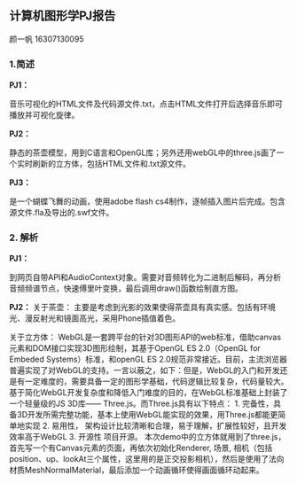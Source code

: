 ## 计算机图形学PJ报告


颜一帆    16307130095

### 1.简述
**PJ1：**

音乐可视化的HTML文件及代码源文件.txt，点击HTML文件打开后选择音乐即可播放并可视化旋律。

**PJ2：**

静态的茶壶模型，用到C语言和OpenGL库；另外还用webGL中的three.js画了一个实时刷新的立方体，包括HTML文件和.txt源文件。

**PJ3：**

是一个蝴蝶飞舞的动画，使用adobe flash cs4制作，逐帧插入图片后完成。包含源文件.fla及导出的.swf文件。

### 2. 解析
**PJ1：**

到网页自带API和AudioContext对象。需要对音频转化为二进制后解码，再分析音频频谱节点，快速傅里叶变换，最后调用draw()函数绘制直方图。

**PJ2：**
关于茶壶：
主要是考虑到光影的效果使得茶壶具有真实感。包括有环境光、漫反射光和镜面高光，采用Phone插值着色。

关于立方体：
WebGL是一套跨平台的针对3D图形API的web标准，借助canvas元素和DOM接口实现3D图形绘制，其基于OpenGL ES 2.0（OpenGL for Embeded Systems）标准，和openGL ES 2.0规范非常接近。目前，主流浏览器普遍实现了对WebGL的支持。一言以蔽之，如下：但是，WebGL的入门和开发还是有一定难度的，需要具备一定的图形学基础，代码逻辑比较复杂，代码量较大。
基于简化WebGL开发复杂度和降低入门难度的目的，在WebGL标准基础上封装了一个轻量级的JS 3D库—— Three.js。而Three.js具有以下特点： 1. 完备性，具备3D开发所需完整功能，基本上使用WebGL能实现的效果，用Three.js都能更简单地实现 2. 易用性， 架构设计比较清晰和合理，易于理解，扩展性较好，且开发效率高于WebGL 3. 开源性 项目开源。
本次demo中的立方体就用到了three.js，首先写一个有Canvas元素的页面，再依次初始化Renderer, 场景, 相机（包括position、up、lookAt三个属性，这里用的是正交投影相机），然后是使用了法向材质MeshNormalMaterial，最后添加一个动画循环使得画面循环动起来。
